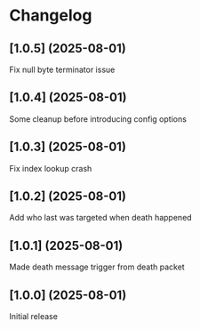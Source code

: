 # Changelog

## [1.0.5] (2025-08-01)
Fix null byte terminator issue

## [1.0.4] (2025-08-01)
Some cleanup before introducing config options

## [1.0.3] (2025-08-01)
Fix index lookup crash

## [1.0.2] (2025-08-01)
Add who last was targeted when death happened

## [1.0.1] (2025-08-01)
Made death message trigger from death packet

## [1.0.0] (2025-08-01)
Initial release